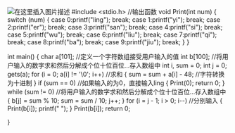 ﻿![在这里插入图片描述](https://img-blog.csdnimg.cn/2019080911500794.jpg?x-oss-process=image/watermark,type_ZmFuZ3poZW5naGVpdGk,shadow_10,text_aHR0cHM6Ly9ibG9nLmNzZG4ubmV0L3dlaXhpbl80MzY5MjUwNA==,size_16,color_FFFFFF,t_70)
#include <stdio.h>
//输出函数
void Print(int num)
{
	switch (num)
	{
	case 0:printf("ling"); break;
	case 1:printf("yi"); break;
	case 2:printf("er"); break;
	case 3:printf("san"); break;
	case 4:printf("si"); break;
	case 5:printf("wu"); break;
	case 6:printf("liu"); break;
	case 7:printf("qi"); break;
	case 8:printf("ba"); break;
	case 9:printf("jiu"); break;
	}
}

int main()
{
	char a[101];		//定义一个字符数组接受用户输入的值
	int b[100];			//将用户输入的数字求和然后分解成个位十位百位...存入数组中
	int i, sum = 0;
	int j = 0;
	gets(a);
	for (i = 0; a[i] != '\0'; i++)				//求和
	{
		sum = sum + a[i] - 48;         //字符转换为十进制
	}
	if (sum == 0)							//如果输入的为0，直接输入ling
	{
		Print(0);
		return 0;
	}
	while (sum != 0)					//将用户输入的数字求和然后分解成个位十位百位...存入数组中
	{
		b[j] = sum % 10;
		sum = sum / 10;
		j++;
	}
	for (i = j - 1; i > 0; i--)			//分别输入
	{
			Print(b[i]);
			printf(" ");
	}
	Print(b[i]);
	return 0;

}


